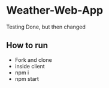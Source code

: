 # Weather-Web-App
Testing Done, but then changed

## How to run
- Fork and clone
- inside client
- npm i
- npm start
